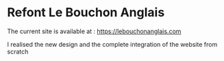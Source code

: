 # Refont Le Bouchon Anglais

The current site is available at : https://lebouchonanglais.com

I realised the new design and the complete integration of the website from scratch
